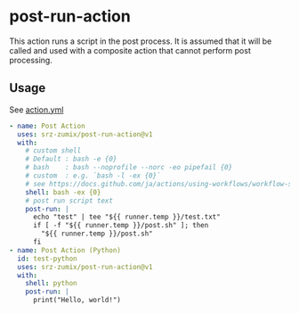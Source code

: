 # post-run-action

This action runs a script in the post process.
It is assumed that it will be called and used with a composite action that cannot perform post processing.

## Usage

See [action.yml](./action.yml)

```yaml
- name: Post Action
  uses: srz-zumix/post-run-action@v1
  with:
    # custom shell
    # Default : bash -e {0}
    # bash    : bash --noprofile --norc -eo pipefail {0}
    # custom  : e.g. `bash -l -ex {0}`
    # see https://docs.github.com/ja/actions/using-workflows/workflow-syntax-for-github-actions#jobsjob_idstepsshell
    shell: bash -ex {0}
    # post run script text
    post-run: |
      echo "test" | tee "${{ runner.temp }}/test.txt"
      if [ -f "${{ runner.temp }}/post.sh" ]; then
        "${{ runner.temp }}/post.sh"
      fi
- name: Post Action (Python)
  id: test-python
  uses: srz-zumix/post-run-action@v1
  with:
    shell: python
    post-run: |
      print("Hello, world!")


```
